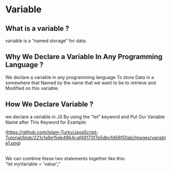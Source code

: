# Variable
<h2>What is a variable ?</h2>
<p>
variable is a “named storage” for data.
</p>
<h2>Why We Declare a Variable In Any Programming Language ?</h2>
<p>
We declare a variable in any programming language To store Data in a somewhere that Named by the name that we want to be to retrieve and Modified on this variable.
</p>
<h2>How We Declare Variable ?</h2>
<p>
we declare a variable in JS By using the "let" keyword and Put Our Variable Name after This Keyword for Example:<br>
  
  
(https://github.com/Islam-Turky/JavaScript-Tutorial/blob/221cfa9e15eb4964caf49173f7a5dbcfd56f50ab/Images/variable1.png)
  
<br>
We can combine  these two statements together like this:<br>
"let myVariable = 'value';"<br>
</p>
